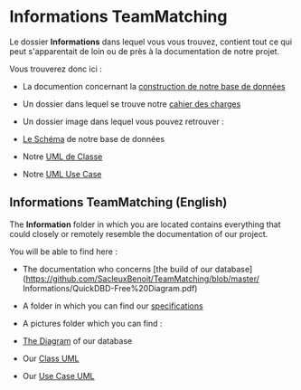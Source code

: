 # Informations TeamMatching

Le dossier **Informations** dans lequel vous vous trouvez, contient tout ce qui peut s'apparentait de loin ou de près à la documentation de notre projet.

Vous trouverez donc ici :

-   La documention concernant la [construction de notre base de données](https://github.com/SacleuxBenoit/TeamMatching/blob/master/Informations/QuickDBD-Free%20Diagram.pdf)

-  Un dossier dans lequel se trouve notre [cahier des charges](https://github.com/SacleuxBenoit/TeamMatching/blob/master/Informations/CahierDesCharges/CahierDesCharges.md)

-   Un dossier image dans lequel vous pouvez retrouver :

-   [Le Schéma](https://github.com/SacleuxBenoit/TeamMatching/blob/master/Informations/images/QuickDBD-Free%20Diagram.png) de notre base de données

-   Notre [UML de Classe](https://github.com/SacleuxBenoit/TeamMatching/blob/master/Informations/images/UMLclass.png)

-   Notre [UML Use Case](https://github.com/SacleuxBenoit/TeamMatching/blob/master/Informations/images/Use-case.png)

## Informations TeamMatching (English)

The **Information** folder in which you are located contains everything that could closely or remotely resemble the documentation of our project.

You will be able to find here : 

-   The documentation who concerns [the build of our database](https://github.com/SacleuxBenoit/TeamMatching/blob/master/
Informations/QuickDBD-Free%20Diagram.pdf)

-   A folder in which you can find our [specifications](https://github.com/SacleuxBenoit/TeamMatching/blob/master/Informations/CahierDesCharges/CahierDesCharges.md)

-   A pictures folder which you can find :

-   [The Diagram](https://github.com/SacleuxBenoit/TeamMatching/blob/master/Informations/images/QuickDBD-Free%20Diagram.png) of our database

-   Our [Class UML](https://github.com/SacleuxBenoit/TeamMatching/blob/master/Informations/images/UMLclass.png)

-   Our [Use Case UML](https://github.com/SacleuxBenoit/TeamMatching/blob/master/Informations/images/Use-case.png)